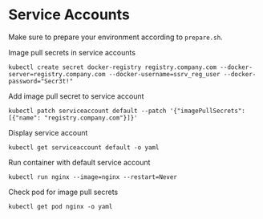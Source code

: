 # Service Accounts

Make sure to prepare your environment according to `prepare.sh`.

Image pull secrets in service accounts

```shell
kubectl create secret docker-registry registry.company.com --docker-server=registry.company.com --docker-username=ssrv_reg_user --docker-password="Secr3t!"
```

Add image pull secret to service account

```shell
kubectl patch serviceaccount default --patch '{"imagePullSecrets": [{"name": "registry.company.com"}]}'
```

Display service account

```shell
kubectl get serviceaccount default -o yaml
```

Run container with default service account

```shell
kubectl run nginx --image=nginx --restart=Never
```

Check pod for image pull secrets

```shell
kubectl get pod nginx -o yaml
```
